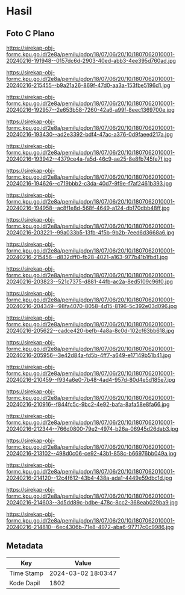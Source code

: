 # Hasil

## Foto C Plano

https://sirekap-obj-formc.kpu.go.id/2e8a/pemilu/pdpr/18/07/06/20/10/1807062010001-20240216-191948--0157dc6d-2903-40ed-abb3-4ee395d760ad.jpg

https://sirekap-obj-formc.kpu.go.id/2e8a/pemilu/pdpr/18/07/06/20/10/1807062010001-20240216-215455--b9a21a26-869f-47d0-aa3a-153fbe5196d1.jpg

https://sirekap-obj-formc.kpu.go.id/2e8a/pemilu/pdpr/18/07/06/20/10/1807062010001-20240216-192957--2e653b58-7260-42a6-a99f-8eec1369700e.jpg

https://sirekap-obj-formc.kpu.go.id/2e8a/pemilu/pdpr/18/07/06/20/10/1807062010001-20240216-193430--ad2e3392-bdf4-47ac-a376-0d9faeed217a.jpg

https://sirekap-obj-formc.kpu.go.id/2e8a/pemilu/pdpr/18/07/06/20/10/1807062010001-20240216-193942--4379ce4a-fa5d-46c9-ae25-8e8fb745fe7f.jpg

https://sirekap-obj-formc.kpu.go.id/2e8a/pemilu/pdpr/18/07/06/20/10/1807062010001-20240216-194626--c719bbb2-c3da-40d7-9f9e-f7af2461b393.jpg

https://sirekap-obj-formc.kpu.go.id/2e8a/pemilu/pdpr/18/07/06/20/10/1807062010001-20240216-194958--ac8f1e8d-568f-4649-a124-db170dbb48ff.jpg

https://sirekap-obj-formc.kpu.go.id/2e8a/pemilu/pdpr/18/07/06/20/10/1807062010001-20240216-203221--99a033b5-13fb-4f5b-9b2b-7eed6d3668a6.jpg

https://sirekap-obj-formc.kpu.go.id/2e8a/pemilu/pdpr/18/07/06/20/10/1807062010001-20240216-215456--d832dff0-fb28-4021-a163-977b41b1fbd1.jpg

https://sirekap-obj-formc.kpu.go.id/2e8a/pemilu/pdpr/18/07/06/20/10/1807062010001-20240216-203823--521c7375-d881-44fb-ac2a-8ed5109c96f0.jpg

https://sirekap-obj-formc.kpu.go.id/2e8a/pemilu/pdpr/18/07/06/20/10/1807062010001-20240216-204349--98fa4070-8058-4d15-8196-5c392e03d096.jpg

https://sirekap-obj-formc.kpu.go.id/2e8a/pemilu/pdpr/18/07/06/20/10/1807062010001-20240216-205622--cadce420-befb-4a8a-8c0d-102cf63bb618.jpg

https://sirekap-obj-formc.kpu.go.id/2e8a/pemilu/pdpr/18/07/06/20/10/1807062010001-20240216-205956--3e42d84a-fd5b-4ff7-a649-e17149b51b41.jpg

https://sirekap-obj-formc.kpu.go.id/2e8a/pemilu/pdpr/18/07/06/20/10/1807062010001-20240216-210459--f934a6e0-7b48-4ad4-957d-80d4e5d185e7.jpg

https://sirekap-obj-formc.kpu.go.id/2e8a/pemilu/pdpr/18/07/06/20/10/1807062010001-20240216-210916--f844fc5c-9bc2-4e92-bafa-8afa58e8fa66.jpg

https://sirekap-obj-formc.kpu.go.id/2e8a/pemilu/pdpr/18/07/06/20/10/1807062010001-20240216-212344--766d0800-79e2-4974-b26a-06945d26dab3.jpg

https://sirekap-obj-formc.kpu.go.id/2e8a/pemilu/pdpr/18/07/06/20/10/1807062010001-20240216-213102--498d0c06-ce92-43b1-858c-b66976bb049a.jpg

https://sirekap-obj-formc.kpu.go.id/2e8a/pemilu/pdpr/18/07/06/20/10/1807062010001-20240216-214120--12c4f612-43b4-438a-ada1-4449e59dbc1d.jpg

https://sirekap-obj-formc.kpu.go.id/2e8a/pemilu/pdpr/18/07/06/20/10/1807062010001-20240216-214603--3d5dd89c-bdbe-478c-8cc2-368eab029ba9.jpg

https://sirekap-obj-formc.kpu.go.id/2e8a/pemilu/pdpr/18/07/06/20/10/1807062010001-20240216-214810--6ec4306b-71e8-4972-aba6-97717c0c9986.jpg


## Metadata

| Key        | Value               |
| ---------- | ------------------- |
| Time Stamp | 2024-03-02 18:03:47 |
| Kode Dapil | 1802                |




